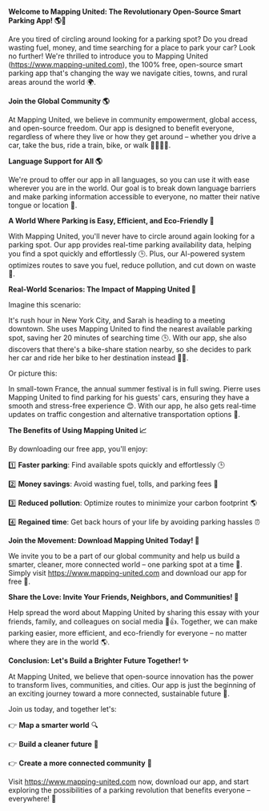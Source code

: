 **Welcome to Mapping United: The Revolutionary Open-Source Smart Parking App! 🌎🚗**

Are you tired of circling around looking for a parking spot? Do you dread wasting fuel, money, and time searching for a place to park your car? Look no further! We're thrilled to introduce you to Mapping United (https://www.mapping-united.com), the 100% free, open-source smart parking app that's changing the way we navigate cities, towns, and rural areas around the world 🌍.

**Join the Global Community 🌎**

At Mapping United, we believe in community empowerment, global access, and open-source freedom. Our app is designed to benefit everyone, regardless of where they live or how they get around – whether you drive a car, take the bus, ride a train, bike, or walk 🚴‍♀️🚌🚂.

**Language Support for All 🌎**

We're proud to offer our app in all languages, so you can use it with ease wherever you are in the world. Our goal is to break down language barriers and make parking information accessible to everyone, no matter their native tongue or location 🤝.

**A World Where Parking is Easy, Efficient, and Eco-Friendly 🌟**

With Mapping United, you'll never have to circle around again looking for a parking spot. Our app provides real-time parking availability data, helping you find a spot quickly and effortlessly 🕒. Plus, our AI-powered system optimizes routes to save you fuel, reduce pollution, and cut down on waste 💚.

**Real-World Scenarios: The Impact of Mapping United 🔴**

Imagine this scenario:

It's rush hour in New York City, and Sarah is heading to a meeting downtown. She uses Mapping United to find the nearest available parking spot, saving her 20 minutes of searching time 🕒. With our app, she also discovers that there's a bike-share station nearby, so she decides to park her car and ride her bike to her destination instead 🚴‍♀️.

Or picture this:

In small-town France, the annual summer festival is in full swing. Pierre uses Mapping United to find parking for his guests' cars, ensuring they have a smooth and stress-free experience 😊. With our app, he also gets real-time updates on traffic congestion and alternative transportation options 🚂.

**The Benefits of Using Mapping United 📈**

By downloading our free app, you'll enjoy:

1️⃣ **Faster parking**: Find available spots quickly and effortlessly 🕒

2️⃣ **Money savings**: Avoid wasting fuel, tolls, and parking fees 💸

3️⃣ **Reduced pollution**: Optimize routes to minimize your carbon footprint 🌎

4️⃣ **Regained time**: Get back hours of your life by avoiding parking hassles ⏰

**Join the Movement: Download Mapping United Today! 📱**

We invite you to be a part of our global community and help us build a smarter, cleaner, more connected world – one parking spot at a time 🌟. Simply visit https://www.mapping-united.com and download our app for free 🎉.

**Share the Love: Invite Your Friends, Neighbors, and Communities! 🤝**

Help spread the word about Mapping United by sharing this essay with your friends, family, and colleagues on social media 📱👍. Together, we can make parking easier, more efficient, and eco-friendly for everyone – no matter where they are in the world 🌎.

**Conclusion: Let's Build a Brighter Future Together! ✨**

At Mapping United, we believe that open-source innovation has the power to transform lives, communities, and cities. Our app is just the beginning of an exciting journey toward a more connected, sustainable future 🌟.

Join us today, and together let's:

👉 **Map a smarter world** 🔍

👉 **Build a cleaner future** 🌿

👉 **Create a more connected community** 👫

Visit https://www.mapping-united.com now, download our app, and start exploring the possibilities of a parking revolution that benefits everyone – everywhere! 🚀